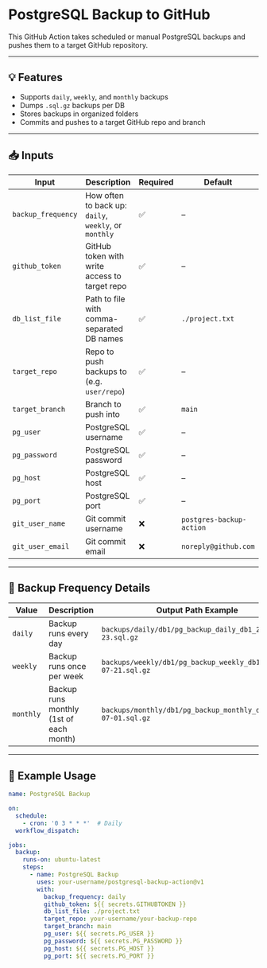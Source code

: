 # PostgreSQL Backup to GitHub

This GitHub Action takes scheduled or manual PostgreSQL backups and pushes them to a target GitHub repository.

---

## 💡 Features

- Supports `daily`, `weekly`, and `monthly` backups
- Dumps `.sql.gz` backups per DB
- Stores backups in organized folders
- Commits and pushes to a target GitHub repo and branch

---

## 📥 Inputs

| Input | Description | Required | Default |
|-------|-------------|----------|---------|
| `backup_frequency` | How often to back up: `daily`, `weekly`, or `monthly` | ✅ | – |
| `github_token` | GitHub token with write access to target repo | ✅ | – |
| `db_list_file` | Path to file with comma-separated DB names | ✅ | `./project.txt` |
| `target_repo` | Repo to push backups to (e.g. `user/repo`) | ✅ | – |
| `target_branch` | Branch to push into | ✅ | `main` |
| `pg_user` | PostgreSQL username | ✅ | – |
| `pg_password` | PostgreSQL password | ✅ | – |
| `pg_host` | PostgreSQL host | ✅ | – |
| `pg_port` | PostgreSQL port | ✅ | – |
| `git_user_name` | Git commit username | ❌ | `postgres-backup-action` |
| `git_user_email` | Git commit email | ❌ | `noreply@github.com` |

---

## 🔁 Backup Frequency Details

| Value | Description | Output Path Example |
|-------|-------------|----------------------|
| `daily` | Backup runs every day | `backups/daily/db1/pg_backup_daily_db1_2025-07-23.sql.gz` |
| `weekly` | Backup runs once per week | `backups/weekly/db1/pg_backup_weekly_db1_2025-07-21.sql.gz` |
| `monthly` | Backup runs monthly (1st of each month) | `backups/monthly/db1/pg_backup_monthly_db1_2025-07-01.sql.gz` |

---

## 🚀 Example Usage

```yaml
name: PostgreSQL Backup

on:
  schedule:
    - cron: '0 3 * * *'  # Daily
  workflow_dispatch:

jobs:
  backup:
    runs-on: ubuntu-latest
    steps:
      - name: PostgreSQL Backup
        uses: your-username/postgresql-backup-action@v1
        with:
          backup_frequency: daily
          github_token: ${{ secrets.GITHUBTOKEN }}
          db_list_file: ./project.txt
          target_repo: your-username/your-backup-repo
          target_branch: main
          pg_user: ${{ secrets.PG_USER }}
          pg_password: ${{ secrets.PG_PASSWORD }}
          pg_host: ${{ secrets.PG_HOST }}
          pg_port: ${{ secrets.PG_PORT }}
